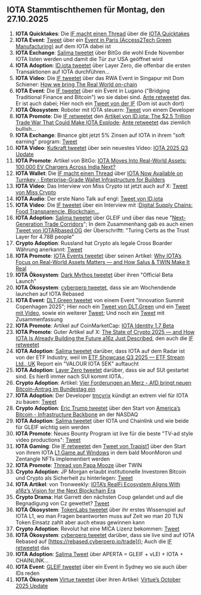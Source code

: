 ## IOTA Stammtischthemen für Montag, den 27.10.2025

1. **IOTA Quicktakes**: Die [IF macht einen Thread](https://x.com/iota/status/1980197299981545823) über die [IOTA Quicktakes](https://x.com/iota/status/1980197299981545823)
2. **IOTA Event**: [Tweet](https://x.com/LPGiambroni/status/1980311580635185358) über ein [Event in Paris (Access2Tech Green Manufacturing)](https://www.eitmanufacturing.eu/news-events/events/access2tech-returns-to-paris/) auf dem IOTA dabei ist
3. **IOTA Exchange**: [Salima tweetet](https://x.com/Salimasbegum/status/1980312186107859270) über BitGo die wohl Ende November IOTA listen werden und damit die Tür zur USA geöffnet wird
4. **IOTA Adoption**: [ID.iota tweetet](https://x.com/id_iota/status/1980576427750678974) über Layer Zero, die offenbar die ersten Transaktionen auf IOTA durchführen...
5. **IOTA Video**: Die [IF tweetet](https://x.com/iota/status/1980599648592027870) über das RWA Event in Singapur mit Dom Schiener: [How we bring The Real World on-chain](https://www.youtube.com/watch?v=GxvVQ47o2QE)
6. **IOTA Event**: Die [IF tweetet](https://x.com/iota/status/1980574784460034115) über ein Event in Lugano ("Bridging Traditional Finance and Bitcoin") wo sie dabei sind. [Ante retweetet](https://x.com/0xRimac/status/1980576398118121734) das. Er ist auch dabei; Hier noch ein [Tweet von der IF](https://x.com/iota/status/1980937174338990121) (Dom ist auch dort)
7. **IOTA Ökosystem**: Roboter mit IOTA steuern: [Tweet](https://x.com/techbyalva/status/1980378762345619892) von einem Developer
8. **IOTA Promote**: Die [IF retweetet](https://x.com/iota/status/1980527986525733268) den [Artikel von ID.iota: The $2.5 Trillion Trade War That Could Make IOTA Explode](https://x.com/id_iota/status/1980310569493115383); [Ante retweetet](https://x.com/0xRimac/status/1980311042732458332) das ziemlich bullish...
9. **IOTA Exchange**: Binance gibt jetzt 5% Zinsen auf IOTA in ihrem "soft earning" program: [Tweet](https://x.com/moonbaklava/status/1980604101663596889)
10. **IOTA Video**: [Kutkraft tweetet](https://x.com/kutkraft/status/1980495500249035136) über sein neuestes Video: [IOTA 2025 Q3 Update](https://youtu.be/cQrmyw01Las)
11. **IOTA Promote**: Artikel von BitGo: [IOTA Moves Into Real-World Assets: 100,000 EV Chargers Across India Next?](https://www.bitget.com/news/detail/12560605020752)
12. **IOTA Wallet**: Die [IF macht einen Thread](https://x.com/iota/status/1980620086026088452) über [IOTA Now Available on Turnkey - Enterprise-Grade Wallet Infrastructure for Builders](https://blog.iota.org/iota-integration-turnkey/)
13. **IOTA Video**: Das Interview von Miss Crypto ist jetzt auch auf X: [Tweet von Miss Crypto](https://x.com/MissCryptoGER/status/1980906975266292212)
14. **IOTA Audio**: Der erste Nano Talk auf engl: [Tweet von ID.iota](https://x.com/id_iota/status/1980912976581308621)
15. **IOTA Video**: Die [IF tweetet](https://x.com/iota/status/1980894486390616559) über ein Interview mit :[Digital Supply Chains: Food Transparencie, Blockchain...](https://www.youtube.com/watch?v=ccs_lacpZ24)
16. **IOTA Adoption**: [Salima tweetet](https://x.com/Salimasbegum/status/1980759938315006429) über GLEIF und über das neue "[Next-Generation Trade Corridors](https://iccwbo.uk/next-generation-trade-corridors/)"; In dem Zusammenhang gab es auch einen [Tweet von IOTARbased.OG](https://x.com/IotaRebased/status/1980663157485191254) der Überschriftt: "Turing Certs as the Trust Layer for 4.78B people"
17. **Crypto Adoption**: Russland hat Crypto als legale Cross Boarder Währung anerkannt: [Tweet](https://x.com/Vivek4real_/status/1980900589656580148)
18. **IOTA Promote**: [IOTA Events tweetet](https://x.com/iotashop/status/1980911934045065281) über seinen Artikel: [Why IOTA’s Focus on Real-World Assets Matters — and How Salus & TWIN Make It Real](https://x.com/iotashop/status/1980911934045065281)
19. **IOTA Ökosystem**: [Dark Mythos tweetet](https://x.com/DarkMythosTCG/status/1980690136905269428) über ihren "Official Beta Launch"
20. **IOTA Ökosystem**: [cyberperp tweetet](https://x.com/cyberperp/status/1980676883600556041), dass sie am Wochendende launchen auf IOTA Rebased
21. **IOTA Event**: [DLT.Green tweetet](https://x.com/dlt_green/status/1980640357844152709) von einem Event "Innovation Summit Copenhagen 2025"; Hier noch ein [Tweet von DLT.Green](https://x.com/dlt_green/status/1980906470163243250) und ein [Tweet mit Video](https://x.com/dlt_green/status/1980953723879706833), sowie ein weiterer [Tweet](https://x.com/dlt_green/status/1981096278294745518); Und noch ein [Tweet](https://x.com/dlt_green/status/1981386526614290627) mit Zusammenfassung 
22. **IOTA Promote**: Artikel auf CoinMarketCap: [IOTA Identity 1.7 Beta](https://coinmarketcap.com/community/articles/68f0ed96eb9426673afac776/)
23. **IOTA Promote**: Guter Artikel auf X: [The State of Crypto 2025 — and How IOTA Is Already Building the Future a16z Just Described](https://x.com/defiwukong/status/1981239338785493314), den auch die [IF retweetet](https://x.com/iota/status/1981248694969123076)
24. **IOTA Adoption**: [Salima tweetet](https://x.com/Salimasbegum/status/1981092246691991606) darüber, dass IOTA auf dem Radar ist von der ETF Industry, weil im [ETF Showcase Q3 2025 — ETF Stream Ltd., UK](https://assets.ctfassets.net/lr0atmu04u9z/64eeqJxrazAyBknl66F58J/a46730b63acb9e1202b09186a9b70d17/ETF_Showcase_Q3_2025_FULL.pdf) Report ein "VALOUR IOTA SEK" auftaucht
25. **IOTA Adoption**: [Layer Zero tweetet](https://x.com/LayerZero_Core/status/1980998340503613732) darüber, dass sie auf SUI gestartet sind. Es hierß immer nach SUI kommt IOTA..
26. **Crypto Adoption**: Artikel: [Vier Forderungen an Merz - AfD bringt neuen Bitcoin-Antrag im Bundestag ein](https://www.btc-echo.de/schlagzeilen/afd-bringt-neuen-bitcoin-antrag-im-bundestag-ein-218044/?utm_term=Autofeed&utm_medium=Social&utm_source=Twitter#Echobox=1761160696)
27. **IOTA Adoption**: Der Developer [tmcyrix](https://x.com/tmcyrix) kündigt an extrem viel für IOTA zu bauen: [Tweet](https://x.com/tmcyrix/status/1981080548672958508)
28. **Crypto Adoption**: [Eric Trump tweetet](https://x.com/EricTrump/status/1981006770157097251) über den Start von [America’s Bitcoin - Infrastructure Backbone](https://x.com/EricTrump/status/1981006770157097251) an der NASDAQ
29. **IOTA Adoption**: [Salima tweetet](https://x.com/Salimasbegum/status/1980958738707095921) über IOTA und Chainlink und wie beide für GLEIF wichtig sein werden
30. **IOTA Promote**: Neues Bounty Program ist live für die beste "TV-ad style video productions": [Tweet](https://x.com/3rdEclips3/status/1981265048115839433)
31. **IOTA Gaming**: Die [IF retweetet](https://x.com/iotalabs_/status/1981634600368853186) den [Tweet von Trapist1](https://x.com/trappist1_mmo/status/1978689369897644327) über den Start von ihrem IOTA [L1 Game auf Windows](https://x.com/trappist1_mmo/status/1978689369897644327) in dem bald MoonMoron und Zentangle NFTs implementiert werden
32. **IOTA Promote**: [Thread von Papa Mooze](https://x.com/Papa_Mooze/status/1981655905360834774) über TWIN
33. **Crypto Adoption**: JP Morgan erlaubt institutionelle Investoren Bitcoin und Crypto als Sicherheit zu hinterlegen: [Tweet](https://x.com/WatcherGuru/status/1981649897746227497)
34. **IOTA Artikel**: von Tronweekly: [IOTA’s RealFi Ecosystem Aligns With a16z’s Vision for the Next Blockchain Era](https://www.tronweekly.com/iotas-realfi-ecosystem-aligns-with-a16zs-vision/)
35. **Crypto Drama**: Hat Garrett den nächsten Coup gelandet und auf die Begnadigung von Cz gewettet? [Tweet](https://x.com/coffeebreak_YT/status/1981410072975856019)
36. **IOTA Ökosystem**: [TokenLabs tweetet](https://x.com/TokenLabsX/status/1981393064439464020) über ihr erstes Wissenspiel auf IOTA L1, wo man Fragen beantworten muss auf Zeit wo man 20 TLN Token Einsatz zahlt aber auch etwas gewinnen kann
37. **Crypto Adoption**: Revolut hat eine MICA Lizenz bekommen: [Tweet](https://x.com/coinbureau/status/1981363732271026502)
38. **IOTA Ökosystem**: [cyberperp tweetet](https://x.com/cyberperp/status/1981344036699972082) darüber, dass sie live sind auf IOTA Rebased auf [https://rebased.cyberperp.io/trade](); Auch die [IF retweetet](https://x.com/iota/status/1981350773591069066) das
39. **IOTA Adoption**: [Salima Tweet](https://x.com/Salimasbegum/status/1981372047575175204) über APERTA = GLEIF + vLEI + IOTA + CHAINLINK...
40. **IOTA Event**: [GLEIF tweetet](https://x.com/GLEIF/status/1981707255071342694) über ein Event in Sydney wo sie auch über IDs reden
41. **IOTA Ökosystem** [Virtue tweetet](https://x.com/Virtue_Money/status/1981714764163395618) über ihren Artikel: [Virtue’s October 2025 Update](https://x.com/Virtue_Money/status/1981714764163395618)

